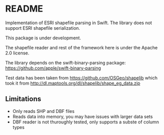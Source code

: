 # README

Implementation of ESRI shapefile parsing in Swift.
The library does not support ESRI shapefile serialization.

This package is under development.

The shapefile reader and rest of the framework here is under the
Apache 2.0 license.

The library depends on the swift-binary-parsing package:
https://github.com/apple/swift-binary-parsing

Test data has been taken from https://github.com/OSGeo/shapelib
which took it from http://dl.maptools.org/dl/shapelib/shape_eg_data.zip

## Limitations

- Only reads SHP and DBF files
- Reads data into memory, you may have issues with larger data sets
- DBF reader is not thuroughly tested, only supports a subste of column types
